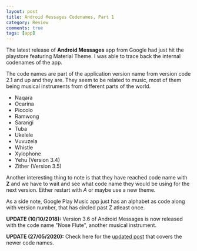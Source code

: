 ```yaml
---
layout: post
title: Android Messages Codenames, Part 1
category: Review
comments: true
tags: [app]
---
```

The latest release of **Android Messages** app from Google had just hit the playstore featuring Material Theme. I was able to trace back 
the internal codenames of the app.
<!-- more -->
The code names are part of the application version name from version code 2.1 and up and they are. They seem to be related to music, most of them 
being musical instruments from different parts of the world.

  - Naqara
  - Ocarina
  - Piccolo
  - Ramwong
  - Sarangi
  - Tuba
  - Ukelele
  - Vuvuzela
  - Whistle
  - Xylophone
  - Yehu (Version 3.4)
  - Zither (Version 3.5)
  
Another interesting thing to note is that they have reached code name with **Z** and we have to wait and see what code name they would 
be using for the next version. Either restart with *A* or maybe use a new theme.

As a side note, Google Play Music app just has an alphabet as code along with version number, that has circled past Z atleast once.

**UPDATE (10/10/2018):** Version 3.6 of Android Messages is now released with the code name "Nose Flute", another musical instrument.

**UPDATE (27/05/2020):** Check here for the [updated post](http://midhunhk.github.io/dev/2018/10/26/android-messages-mark-2/) that covers the newer code names.